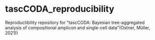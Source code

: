 # tascCODA_reproducibility
 Reproductibility repository for "tascCODA: Bayesian tree-aggregated analysis of compositional amplicon and single-cell data"(Ostner, Müller, 2021))
